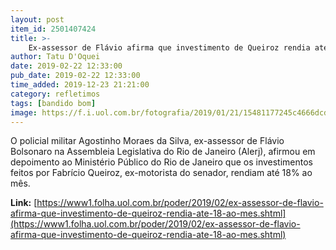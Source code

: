 ```yaml
---
layout: post
item_id: 2501407424
title: >-
    Ex-assessor de Flávio afirma que investimento de Queiroz rendia até 18% ao mês
author: Tatu D'Oquei
date: 2019-02-22 12:33:00
pub_date: 2019-02-22 12:33:00
time_added: 2019-12-23 21:21:00
category: refletimos
tags: [bandido bom]
image: https://f.i.uol.com.br/fotografia/2019/01/21/15481177245c4666dcdb1bf_1548117724_3x2_md.jpg
---
```


O policial militar Agostinho Moraes da Silva, ex-assessor de Flávio Bolsonaro na Assembleia Legislativa do Rio de Janeiro (Alerj), afirmou em depoimento ao Ministério Público do Rio de Janeiro que os investimentos feitos por Fabrício Queiroz, ex-motorista do senador, rendiam até 18% ao mês.

**Link:** [https://www1.folha.uol.com.br/poder/2019/02/ex-assessor-de-flavio-afirma-que-investimento-de-queiroz-rendia-ate-18-ao-mes.shtml](https://www1.folha.uol.com.br/poder/2019/02/ex-assessor-de-flavio-afirma-que-investimento-de-queiroz-rendia-ate-18-ao-mes.shtml)


